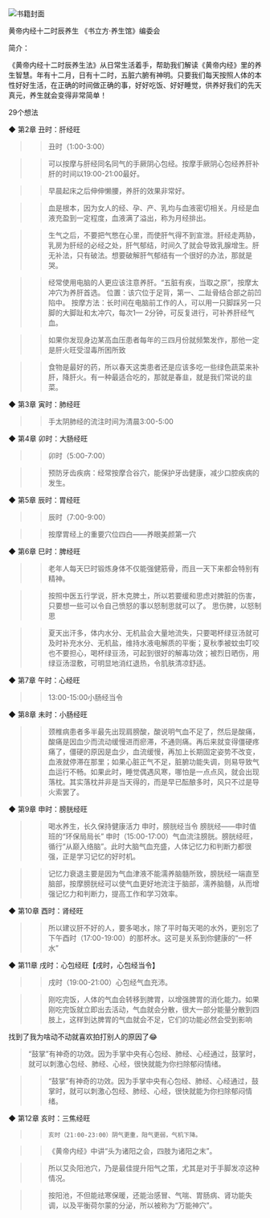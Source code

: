 <img src="https://wfqqreader-1252317822.image.myqcloud.com/cover/79/388079/t6_388079.jpg" alt="书籍封面" class="wr_bookCover_img">

黄帝内经十二时辰养生
《书立方·养生馆》编委会

简介：

《黄帝内经十二时辰养生法》从日常生活着手，帮助我们解读《黄帝内经》里的养生智慧。年有十二月，日有十二时，五脏六腑有神明。只要我们每天按照人体的本性好好生活，在正确的时间做正确的事，好好吃饭、好好睡觉，供养好我们的先天真元，养生就会变得非常简单！

29个想法

◆ 第2章 丑时：肝经旺

>> 丑时（1∶00-3∶00）

>> 可以按摩与肝经同名同气的手厥阴心包经。按摩手厥阴心包经养肝补肝的时间以19∶00-21∶00最好。

>> 早晨起床之后伸伸懒腰，养肝的效果非常好。

>> 血是根本，因为女人的经、孕、产、乳均与血液密切相关。月经是血液充盈到一定程度，血液满了溢出，称为月经排出。

>> 生气之后，不要把气憋在心里，而使肝气得不到宣泄。肝经走两胁，乳房为肝经的必经之处，肝气郁结，时间久了就会导致乳腺增生。肝无补法，只有破法。想要破解肝气郁结有一个很好的办法，那就是哭。

>> 经常使用电脑的人更应该注意养肝。“五脏有疾，当取之原”，按摩太冲穴为养肝首选。    位置：该穴位于足背，第一、二趾骨结合部之前凹陷中。    按摩方法：长时间在电脑前工作的人，可以用一只脚踩另一只脚的大脚趾和太冲穴，每次1—    2分钟，可反复进行，可补养肝经气血。

>> 如果你发现身边某高血压患者每年的三四月份就频繁发作，那他一定是肝火旺受湿毒所困所致

>> 食物是最好的药，所以春天这类患者还是应该多吃一些绿色蔬菜来补肝，降肝火。有一种最适合吃的，那就是春韭，就是我们常说的韭菜。

◆ 第3章 寅时：肺经旺

>> 手太阴肺经的流注时间为清晨3∶00-5∶00

◆ 第4章 卯时：大肠经旺

>> 卯时（5∶00-7∶00）

>> 预防牙齿疾病：经常按摩合谷穴，能保护牙齿健康，减少口腔疾病的发生。

◆ 第5章 辰时：胃经旺

>> 辰时（7∶00-9∶00）

>> 按摩胃经上的重要穴位四白——养眼美颜第一穴

◆ 第6章 巳时：脾经旺

>> 老年人每天巳时锻炼身体不仅能强健筋骨，而且一天下来都会特别有精神。

>> 按照中医五行学说，肝木克脾土，所以若要缓和思虑对脾脏的伤害，只要想一些可以令自己愤怒的事以怒制思就可以了。    思伤脾，以怒制思

>> 夏天出汗多，体内水分、无机盐会大量地流失，只要喝杯绿豆汤就可及时补充水分、无机盐，维持水液电解质的平衡；夏秋季被蚊虫叮咬也不要担心，喝杯绿豆汤，可起到很好的解毒功效；被烈日晒伤，用绿豆汤湿敷，可明显地消红退热，令肌肤清凉舒适。

◆ 第7章 午时：心经旺

>> 13∶00-15∶00小肠经当令

◆ 第8章 未时：小肠经旺

>> 颈椎病患者多半最先出现肩膀酸，酸说明气血不足了，然后是酸痛，酸痛是因血少而流动缓慢进而瘀滞，不通则痛。再后来就变得僵硬疼痛了，僵硬的原因是血少，血流缓慢，再加上长期固定姿势不改变，血液就停滞在那里；如果心脏正气不足，脏腑功能失调，则易导致气血运行不畅。如果此时，睡觉偶遇风寒，哪怕是一点点风，就会出现落枕。其实落枕并非是当天得的，而是早已酝酿多时，风只不过是导火索罢了。

◆ 第9章 申时：膀胱经旺

>> 喝水养生，长久保持健康活力    申时，膀胱经当令    膀胱经——申时值班的“环保局局长”    申时（15∶00-17∶00）气血流注膀胱。膀胱经旺，循行“从巅入络脑”。此时大脑气血充盛，人体记忆力和判断力都很强，正是学习记忆的好时机。

>> 记忆力衰退主要是因为气血津液不能濡养脑髓所致，膀胱经一端直至脑部，按摩膀胱经可以使气血更好地流注于脑部，濡养脑髓，从而增强记忆力和判断力，提高工作和学习效率。

◆ 第10章 酉时：肾经旺

>> 所以建议肝不好的人，要多喝水，除了平时每天喝的水外，更别忘了下午酉时（17∶00-19∶00）的那杯水。这可是关系到你健康的“一杯水”

◆ 第11章 戌时：心包经旺【戌时，心包经当令】

>> 戌时（19∶00-21∶00）心包经气血充沛。

>> 刚吃完饭，人体的气血会转移到脾胃，以增强脾胃的消化能力。如果刚吃完饭就立即出去活动，气血就会分散，很大一部分能量分散到四肢上，这样到达脾胃的气血就会不足，它们的功能必然会受到影响

找到了我为啥动不动就喜欢拍打别人的原因了😂
>“鼓掌”有神奇的功效。因为手掌中央有心包经、肺经、心经通过，鼓掌时，就可以刺激心包经、肺经、心经，很快就能为你扫除郁闷情绪。

>> “鼓掌”有神奇的功效。因为手掌中央有心包经、肺经、心经通过，鼓掌时，就可以刺激心包经、肺经、心经，很快就能为你扫除郁闷情绪。 

◆ 第12章 亥时：三焦经旺

>>     亥时（21∶00-23∶00）阴气更重，阳气更弱，气机下降。

>> 《黄帝内经》中讲“头为诸阳之会，四肢为诸阳之末”。

>> 所以艾灸阳池穴，乃是最佳提升阳气之策，尤其是对于手脚发凉这种情况。

>> 按阳池，不但能祛寒保暖，还能治感冒、气喘、胃肠病、肾功能失调，以及平衡荷尔蒙的分泌，所以被称为“万能神穴”。